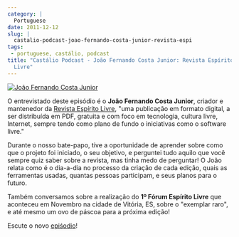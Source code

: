 ```yaml
---
category: |
  Portuguese
date: 2011-12-12
slug: |
  castalio-podcast-joao-fernando-costa-junior-revista-espi
tags:
 - portuguese, castálio, podcast
title: "Castálio Podcast - João Fernando Costa Junior: Revista Espírito
  Livre"
---
```


[![João Fernando Costa
Junior](http://www.castalio.info/wp-content/uploads/2011/12/joao_reasonably_small.jpg)](http://www.castalio.info/wp-content/uploads/2011/12/joao_reasonably_small.jpg)

O entrevistado deste episódio é o **João Fernando Costa Junior**,
criador e mantenedor da [Revista Espírito
Livre](http://www.revista.espiritolivre.org/), "uma publicação em
formato digital, a ser distribuída em PDF, gratuita e com foco em
tecnologia, cultura livre, Internet, sempre tendo como plano de fundo o
iniciativas como o software livre."

Durante o nosso bate-papo, tive a oportunidade de aprender sobre como
que o projeto foi iniciado, o seu objetivo, e perguntei tudo aquilo que
você sempre quiz saber sobre a revista, mas tinha medo de perguntar! O
João relata como é o dia-a-dia no processo da criação de cada edição,
quais as ferramentas usadas, quantas pessoas participam, e seus planos
para o futuro.

Também conversamos sobre a realização do **1º Fórum Espírito Livre** que
aconteceu em Novembro na cidade de Vitória, ES, sobre o "exemplar raro",
e até mesmo um ovo de páscoa para a próxima edição!

Escute o novo
[epiśodio](http://www.castalio.info/joao-fernando-costa-junior-revista-espirito-livre/)!

